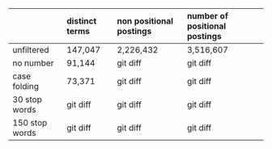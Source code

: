 |  | distinct terms | non positional postings | number of positional postings |
| :---              |     :---       |          :--- |          :--- |
| unfiltered        | 147,047     | 2,226,432    | 3,516,607    |
| no number      | 91,144       | git diff      | git diff      | 
| case folding         | 73,371       | git diff      | git diff      |
| 30 stop words     | git diff       | git diff      | git diff      | 
| 150 stop words    | git diff       | git diff      | git diff      | 